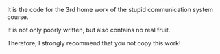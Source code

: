 It is the code for the 3rd home work of the stupid 
communication system course.

It is not only poorly written, but also contains no real fruit.

Therefore, I strongly recommend that you not copy this work!
